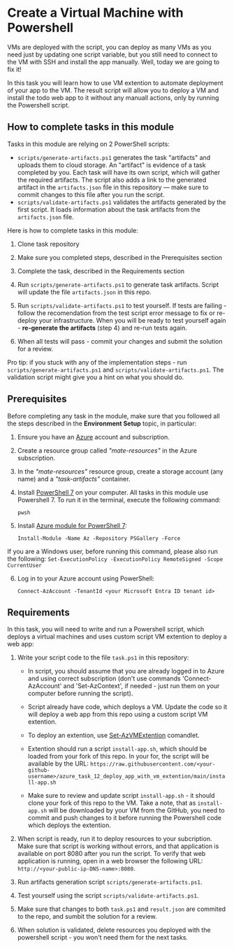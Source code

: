 # Create a Virtual Machine with Powershell

VMs are deployed with the script, you can deploy as many VMs as you need just by updating one script variable, but you still need to connect to the VM with SSH and install the app manually. Well, today we are going to fix it! 

In this task you will learn how to use VM extention to automate deployment of your app to the VM. The result script will allow you to deploy a VM and install the todo web app to it without any manuall actions, only by running the Powershell script. 

## How to complete tasks in this module 

Tasks in this module are relying on 2 PowerShell scripts: 

- `scripts/generate-artifacts.ps1` generates the task "artifacts" and uploads them to cloud storage. An "artifact" is evidence of a task completed by you. Each task will have its own script, which will gather the required artifacts. The script also adds a link to the generated artifact in the `artifacts.json` file in this repository — make sure to commit changes to this file after you run the script. 
- `scripts/validate-artifacts.ps1` validates the artifacts generated by the first script. It loads information about the task artifacts from the `artifacts.json` file.

Here is how to complete tasks in this module:

1. Clone task repository

2. Make sure you completed steps, described in the Prerequisites section

3. Complete the task, described in the Requirements section 

4. Run `scripts/generate-artifacts.ps1` to generate task artifacts. Script will update the file `artifacts.json` in this repo. 

5. Run `scripts/validate-artifacts.ps1` to test yourself. If tests are failing - follow the recomendation from the test script error message to fix or re-deploy your infrastructure. When you will be ready to test yourself again - **re-generate the artifacts** (step 4) and re-run tests again. 

6. When all tests will pass - commit your changes and submit the solution for a review. 

Pro tip: if you stuck with any of the implementation steps - run `scripts/generate-artifacts.ps1` and `scripts/validate-artifacts.ps1`. The validation script might give you a hint on what you should do.  

## Prerequisites

Before completing any task in the module, make sure that you followed all the steps described in the **Environment Setup** topic, in particular: 

1. Ensure you have an [Azure](https://azure.microsoft.com/en-us/free/) account and subscription.

2. Create a resource group called *"mate-resources"* in the Azure subscription.

3. In the *"mate-resources"* resource group, create a storage account (any name) and a *"task-artifacts"* container.

4. Install [PowerShell 7](https://learn.microsoft.com/en-us/powershell/scripting/install/installing-powershell?view=powershell-7.4) on your computer. All tasks in this module use Powershell 7. To run it in the terminal, execute the following command: 
    ```
    pwsh
    ```

5. Install [Azure module for PowerShell 7](https://learn.microsoft.com/en-us/powershell/azure/install-azure-powershell?view=azps-11.3.0): 
    ```
    Install-Module -Name Az -Repository PSGallery -Force
    ```
If you are a Windows user, before running this command, please also run the following: 
    ```
    Set-ExecutionPolicy -ExecutionPolicy RemoteSigned -Scope CurrentUser
    ```

6. Log in to your Azure account using PowerShell:
    ```
    Connect-AzAccount -TenantId <your Microsoft Entra ID tenant id>
    ```

## Requirements

In this task, you will need to write and run a Powershell script, which deploys a virtual machines and uses custom script VM extention to deploy a web app:  

1. Write your script code to the file `task.ps1` in this repository:
    
    - In script, you should assume that you are already logged in to Azure and using correct subscription (don't use commands 'Connect-AzAccount' and 'Set-AzContext', if needed - just run them on your computer before running the script). 

    - Script already have code, which deploys a VM. Update the code so it will deploy a web app from this repo using a custom script VM extention. 

    - To deploy an extention, use [Set-AzVMExtention](https://learn.microsoft.com/en-us/azure/virtual-machines/extensions/features-linux?tabs=azure-powershell#azure-powershell-1) comandlet. 

    - Extention should run a script `install-app.sh`, which should be loaded from your fork of this repo. In your for, the script will be available by the URL: `https://raw.githubusercontent.com/<your-github-username>/azure_task_12_deploy_app_with_vm_extention/main/install-app.sh`

    - Make sure to review and update script `install-app.sh` - it should clone your fork of this repo to the VM. Take a note, that as `install-app.sh` will be downloaded by your VM from the GitHub, you need to commit and push changes to it before running the Powershell code which deploys the extention. 

2. When script is ready, run it to deploy resources to your subcription. Make sure that script is working without errors, and that application is available on port 8080 after you run the script. To verify that web application is running, open in a web browser the following URL: `http://<your-public-ip-DNS-name>:8080`.

3. Run artifacts generation script `scripts/generate-artifacts.ps1`.

4. Test yourself using the script `scripts/validate-artifacts.ps1`.

5. Make sure that changes to both `task.ps1` and `result.json` are commited to the repo, and sumbit the solution for a review. 

6. When solution is validated, delete resources you deployed with the powershell script - you won't need them for the next tasks. 
